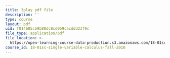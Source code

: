 ```yaml
---
title: 3play pdf file
description: ''
type: course
layout: pdf
uid: f014685cb9b88dc8cd059cacddd23f9c
file_type: application/pdf
file_location: >-
  https://open-learning-course-data-production.s3.amazonaws.com/18-01sc-single-variable-calculus-fall-2010/f014685cb9b88dc8cd059cacddd23f9c_KhwQKE_tld0.pdf
course_id: 18-01sc-single-variable-calculus-fall-2010
---
```

